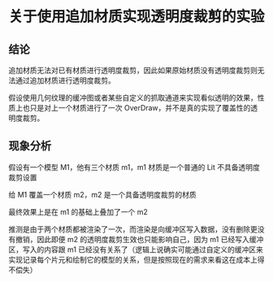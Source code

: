 # 关于使用追加材质实现透明度裁剪的实验

## 结论

追加材质无法对已有材质进行透明度裁剪，因此如果原始材质没有透明度裁剪则无法通过追加材质进行透明度裁剪。

假设使用几何纹理的缓冲图或者某些自定义的抓取通道来实现看似透明的效果，性质上也只是对上一个材质进行了一次 OverDraw，并不是真的实现了覆盖性的透明度裁剪。

## 现象分析

假设有一个模型 M1，他有三个材质 m1，m1 材质是一个普通的 Lit 不具备透明度裁剪设置

给 M1 覆盖一个材质 m2，m2 是一个具备透明度裁剪的材质

最终效果上是在 m1 的基础上叠加了一个 m2

推测是由于两个材质都被渲染了一次，而渲染是向缓冲区写入数据，没有删除更没有撤销，因此即便 m2 的透明度裁剪生效也只能影响自己，因为 m1 已经写入缓冲区，写入的内容跟 m1 已经没有关系了（逻辑上说确实可能通过自定义的缓冲区来实现记录每个片元和绘制它的模型的关系，但是按照现在的需求来看这在成本上得不偿失）